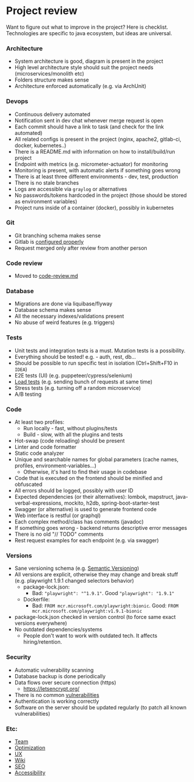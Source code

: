 # Project review
Want to figure out what to improve in the project? Here is checklist. Technologies are specific to java ecosystem, but ideas are universal.

### Architecture
* System architecture is good, diagram is present in the project
* High level architecture style should suit the project needs (microservices/monolith etc)
* Folders structure makes sense
* Architecture enforced automatically (e.g. via ArchUnit)

### Devops
* Continuous delivery automated
* Notification sent in dev chat whenever merge request is open
* Each commit should have a link to task (and check for the link automated)
* All related configs is present in the project (nginx, apache2, gitlab-ci, docker, kubernetes..)
* There is a README.md with information on how to install/build/run project
* Endpoint with metrics (e.g. micrometer-actuator) for monitoring
* Monitoring is present, with automatic alerts if something goes wrong
* There is at least three different environments - dev, test, production
* There is no stale branches
* Logs are accessible via `graylog` or alternatives
* No passwords/tokens hardcoded in the project (those should be stored as environment variables)
* Project runs inside of a container (docker), possibly in kubernetes

### Git
* Git branching schema makes sense
* Gitlab is [configured properly](../commands-links/gitlab.md)
* Request merged only after review from another person

### Code review
* Moved to [code-review.md](code-review.md)

### Database
* Migrations are done via liquibase/flyway
* Database schema makes sense
* All the necessary indexes/validations present
* No abuse of weird features (e.g. triggers)

### Tests
* Unit tests and integration tests is a must. Mutation tests is a possibility.
* Everything should be tested! e.g. - auth, rest, db...
* Should be possible to run specific test in isolation (Ctrl+Shift+F10 in `IDEA`)
* E2E tests (UI) (e.g. puppeteer/cypress/selenium)
* [Load tests](load-testing/load-testing.md) (e.g. sending bunch of requests at same time)
* Stress tests (e.g. turning off a random microservice)
* A/B testing

### Code
* At least two profiles:
    * Run locally - fast, without plugins/tests 
    * Build - slow, with all the plugins and tests
* Hot-swap (code reloading) should be present
* Linter and code formatter
* Static code analyzer
* Unique and searchable names for global parameters (cache names, profiles, environment-variables...)
    * Otherwise, it's hard to find their usage in codebase 
* Code that is executed on the frontend should be minified and obfuscated
* All errors should be logged, possibly with user ID
* Expected dependencies (or their alternatives): lombok, mapstruct, java-verbal-expressions, mockito, h2db, spring-boot-starter-test
* Swagger (or alternative) is used to generate frontend code
* Web interface is restful (or graphql)
* Each complex method/class has comments (javadoc)
* If something goes wrong - backend returns descriptive error messages
* There is no old "// TODO" comments
* Rest request examples for each endpoint (e.g. via swagger)

### Versions
* Sane versioning schema (e.g. [Semantic Versioning](https://semver.org/))
* All versions are explicit, otherwise they may change and break stuff (e.g. playwright 1.9.1 changed selectors behavior)
    * package-lock.json:
        * Bad: `"playwright": "^1.9.1"`. Good `"playwright": "1.9.1"`
    * Dockerfile:
        * Bad: `FROM mcr.microsoft.com/playwright:bionic`. Good: `FROM mcr.microsoft.com/playwright:v1.9.1-bionic`
* package-lock.json checked in version control (to force same exact versions everywhere)
* No outdated dependencies/systems
    * People don't want to work with outdated tech. It affects hiring/retention. 

### Security
* Automatic vulnerability scanning
* Database backup is done periodically
* Data flows over secure connection (https)
    * https://letsencrypt.org/
* There is no common [vulnerabilities](https://github.com/Hofls/computer-security/tree/master/vulnerabilities-examples/frontend/src/vulnerability)
* Authentication is working correctly
* Software on the server should be updated regularly (to patch all known vulnerabilities)

### Etc:
* [Team](social/team.md)
* [Optimization](optimization.md)
* [UX](user-experience.md)
* [Wiki](wiki.md)
* [SEO](seo.md)
* [Accessibility](accessibility.md)
